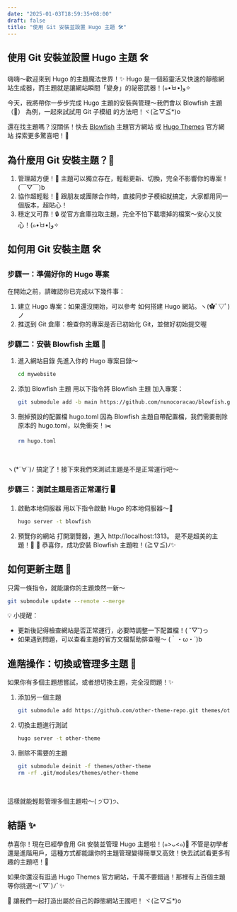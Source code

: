 ```yaml
---
date: "2025-01-03T18:59:35+08:00"
draft: false
title: "使用 Git 安裝並設置 Hugo 主題 🛠️"
---
```

## 使用 Git 安裝並設置 Hugo 主題 🛠️

嗨嗨～歡迎來到 Hugo 的主題魔法世界！✨ Hugo 是一個超靈活又快速的靜態網站生成器，而主題就是讓網站瞬間「變身」的祕密武器！(๑•̀ㅂ•́)و✧

今天，我將帶你一步步完成 Hugo 主題的安裝與管理～我們會以 Blowfish 主題（🐡） 
為例，一起來試試用 Git 子模組 的方法吧！ヾ(≧▽≦*)o

還在找主題嗎？沒關係！快去 [Blowfish](https://blowfish.page/ ) 主題官方網站 或 [Hugo Themes](https://themes.gohugo.io/ ) 官方網站 探索更多驚喜吧！💖


## 為什麼用 Git 安裝主題？🎨
1. 管理超方便！💾
主題可以獨立存在，輕鬆更新、切換，完全不影響你的專案！(￣▽￣)b
2. 協作超輕鬆！🤝
跟朋友或團隊合作時，直接同步子模組就搞定，大家都用同一個版本，超貼心！
3. 穩定又可靠！🔒
從官方倉庫拉取主題，完全不怕下載壞掉的檔案～安心又放心！(๑•̀ㅂ•́)و✧

## 如何用 Git 安裝主題 🛠️

### 步驟一：準備好你的 Hugo 專案

在開始之前，請確認你已完成以下幾件事：
1. 建立 Hugo 專案：如果還沒開始，可以參考 如何搭建 Hugo 網站。ヽ(✿ﾟ▽ﾟ)ノ
2. 推送到 Git 倉庫：檢查你的專案是否已初始化 Git，並做好初始提交喔

### 步驟二：安裝 Blowfish 主題 🐡

1. 進入網站目錄
    先進入你的 Hugo 專案目錄～
    ```bash
    cd mywebsite
    ```
    
2. 添加 Blowfish 主題
用以下指令將 Blowfish 主題 加入專案：
    ```bash
    git submodule add -b main https://github.com/nunocoracao/blowfish.git themes/blowfish
    ```
3. 刪掉預設的配置檔 hugo.toml
因為 Blowfish 主題自帶配置檔，我們需要刪除原本的 hugo.toml，以免衝突！✂️

    ```bash
    rm hugo.toml
    ```
<br/>

ヽ(*´∀`)ﾉ 搞定了！接下來我們來測試主題是不是正常運行吧～

### 步驟三：測試主題是否正常運行 🖥️
1. 啟動本地伺服器
用以下指令啟動 Hugo 的本地伺服器～📡
    ```bash
    hugo server -t blowfish
    ```
2. 預覽你的網站
打開瀏覽器，進入 http://localhost:1313。
是不是超美的主題！🎉 🎉 恭喜你，成功安裝 Blowfish 主題啦！(≧∇≦)ﾉ✨
    
## 如何更新主題 🔄
只需一條指令，就能讓你的主題煥然一新～
```bash
git submodule update --remote --merge
```
💡 小提醒：
- 更新後記得檢查網站是否正常運行，必要時調整一下配置檔！( ˘▽˘)っ
- 如果遇到問題，可以查看主題的官方文檔幫助排查喔～ (｀・ω・´)b

## 進階操作：切換或管理多主題 🎨
如果你有多個主題想嘗試，或者想切換主題，完全沒問題！✨

1. 添加另一個主題
    ```bash
    git submodule add https://github.com/other-theme-repo.git themes/other-theme
    ```
2. 切換主題進行測試
    ```bash
    hugo server -t other-theme
    ```
3. 刪除不需要的主題
    ```bash
    git submodule deinit -f themes/other-theme
    rm -rf .git/modules/themes/other-theme
    ```
<br/>
    
這樣就能輕鬆管理多個主題啦～( ੭˙ᗜ˙)੭、

## 結語 ✨

恭喜你！現在已經學會用 Git 安裝並管理 Hugo 主題啦！(๑>ᴗ<๑)🎉
不管是初學者還是進階用戶，這種方式都能讓你的主題管理變得簡單又高效！快去試試看更多有趣的主題吧！🌈

如果你還沒有逛過 Hugo Themes 官方網站，千萬不要錯過！那裡有上百個主題等你挑選～(´▽`)ﾉﾞ✨

🚀 讓我們一起打造出屬於自己的靜態網站王國吧！ ヾ(≧▽≦*)o